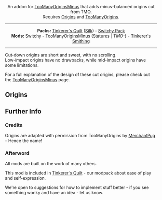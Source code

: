 <center></center>

<center>
An addon for <a href="https://modrinth.com/mod/origins-minus">TooManyOriginsMinus</a> that adds minus-balanced origins cut from TMO.<br/>
Requires <a href="https://modrinth.com/mod/origins/versions">Origins</a> and <a href="https://modrinth.com/mod/toomanyorigins">TooManyOrigins</a>.<br/>
</center>

---

<center><b>Packs:</b> <a href="https://modrinth.com/modpack/tinkerers-quilt">Tinkerer's Quilt</a> (<a href="https://modrinth.com/modpack/tinkerers-silk">Silk</a>) - <a href="https://modrinth.com/modpack/switchy-pack">Switchy Pack</a></center>
<center><b>Mods:</b> <a href="https://modrinth.com/mod/switchy">Switchy</a> - <a href="https://modrinth.com/mod/origins-minus">TooManyOriginsMinus</a> (<a href="https://modrinth.com/mod/tinkerers-statures">Statures</a> | <i>TMO-</i>) - <a href="https://modrinth.com/mod/tinkerers-smithing">Tinkerer's Smithing</a></center>

---

Cut-down origins are short and sweet, with no scrolling.           
Low-impact origins have no drawbacks, while mid-impact origins have some limitations.

For a full explanation of the design of these cut origins, please check out the <a href="https://modrinth.com/mod/origins-minus">TooManyOriginsMinus</a> page.

## Origins



## Further Info

### Credits

Origins are adapted with permission from TooManyOrigins by [MerchantPug](https://modrinth.com/user/Pug) - Hence the name!

### Afterword

All mods are built on the work of many others.

This mod is included in [Tinkerer's Quilt](https://modrinth.com/modpack/tinkerers-quilt) - our modpack about ease of play and self-expression.

We're open to suggestions for how to implement stuff better - if you see something wonky and have an idea - let us know.
